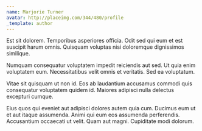 ```yaml
---
name: Marjorie Turner
avatar: http://placeimg.com/344/480/profile
_template: author
---
```

Est sit dolorem. Temporibus asperiores officia. Odit sed qui eum et est suscipit harum omnis. Quisquam voluptas nisi doloremque dignissimos similique.
  
Numquam consequatur voluptatem impedit reiciendis aut sed. Ut quia enim voluptatem eum. Necessitatibus velit omnis et veritatis. Sed ea voluptatum.
  
Vitae sit quisquam ut non id. Eos ab laudantium accusamus commodi quis consequatur voluptatem quidem id. Maiores adipisci nulla delectus excepturi cumque.
  
Eius quos qui eveniet aut adipisci dolores autem quia cum. Ducimus eum ut et aut itaque assumenda. Animi qui eum eos assumenda perferendis. Accusantium occaecati ut velit. Quam aut magni. Cupiditate modi dolorum.
